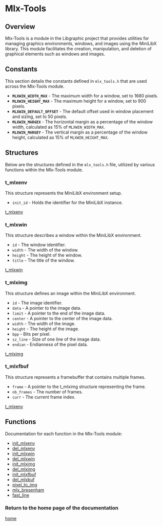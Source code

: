 # Mlx-Tools

## Overview
Mlx-Tools is a module in the Libgraphic project that provides utilities for managing graphics environments, windows, and images using the MiniLibX library. This module facilitates the creation, manipulation, and deletion of graphical elements such as windows and images.

## Constants
This section details the constants defined in `mlx_tools.h` that are used across the Mlx-Tools module.

- **`MLXWIN_WIDTH_MAX`** - The maximum width for a window, set to 1680 pixels.
- **`MLXWIN_HEIGHT_MAX`** - The maximum height for a window, set to 900 pixels.
- **`MLXWIN_DEFAULT_OFFSET`** - The default offset used in window placement and sizing, set to 50 pixels.
- **`MLXWIN_MARGEX`** - The horizontal margin as a percentage of the window width, calculated as 15% of `MLXWIN_WIDTH_MAX`.
- **`MLXWIN_MARGEY`** - The vertical margin as a percentage of the window height, calculated as 15% of `MLXWIN_HEIGHT_MAX`.

## Structures
Below are the structures defined in the `mlx_tools.h` file, utilized by various functions within the Mlx-Tools module.

### t_mlxenv
This structure represents the MiniLibX environment setup.

- `init_id` - Holds the identifier for the MiniLibX instance.

[t_mlxenv](./t_mlxenv.md)

### t_mlxwin
This structure describes a window within the MiniLibX environment.

- `id` - The window identifier.
- `width` - The width of the window.
- `height` - The height of the window.
- `title` - The title of the window.

[t_mlxwin](./t_mlxwin.md)

### t_mlximg
This structure defines an image within the MiniLibX environment.

- `id` - The image identifier.
- `data` - A pointer to the image data.
- `limit` - A pointer to the end of the image data.
- `center` - A pointer to the center of the image data.
- `width` - The width of the image.
- `height` - The height of the image.
- `bpp` - Bits per pixel.
- `sz_line` - Size of one line of the image data.
- `endian` - Endianness of the pixel data.

[t_mlximg](./t_mlximg.md)

### t_mlxfbuf
This structure represents a framebuffer that contains multiple frames.

- `frame` - A pointer to the t_mlximg structure representing the frame.
- `nb_frames` - The number of frames.
- `curr` - The current frame index.

[t_mlxenv](./t_mlxenv.md)


## Functions
Documentation for each function in the Mlx-Tools module:


- [init_mlxenv](./del_mlxenv.md)
- [del_mlxenv](./del_mlxenv.md)
- [init_mlxwin](./init_mlxwin.md)
- [del_mlxwin](./del_mlxwin.md)
- [init_mlximg](./init_mlximg.md)
- [del_mlximg](./del_mlximg.md)
- [init_mlxfbuf](./init_mlxfbuf.md)
- [del_mlxbuf](./del_mlxbuf.md)
- [pixel_to_img](./pixel_to_img.md)
- [mlx_bresenham](./mlx_bresenham.md)
- [fast_line](./fast_line.md)

### Return to the home page of the documentation
[home](../home.md)
